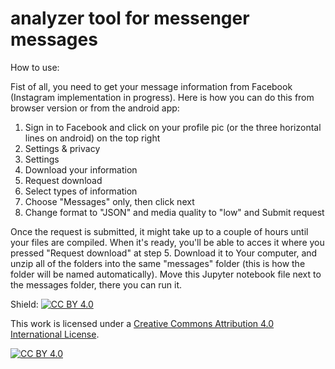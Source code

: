 # analyzer tool for messenger messages

How to use:

Fist of all, you need to get your message information from Facebook (Instagram implementation in progress).
Here is how you can do this from browser version or from the android app:
1. Sign in to Facebook and click on your profile pic (or the three horizontal lines on android) on the top right
2. Settings & privacy
3. Settings
4. Download your information
5. Request download
6. Select types of information
7. Choose "Messages" only, then click next
8. Change format to "JSON" and media quality to "low" and Submit request
   
Once the request is submitted, it might take up to a couple of hours until your files are compiled. When it's ready, you'll be able to acces it where you pressed "Request download" at step 5. Download it to Your computer, and unzip all of the folders into the same "messages" folder (this is how the folder will be named automatically).
Move this Jupyter notebook file next to the messages folder, there you can run it.


Shield: [![CC BY 4.0][cc-by-shield]][cc-by]

This work is licensed under a
[Creative Commons Attribution 4.0 International License][cc-by].

[![CC BY 4.0][cc-by-image]][cc-by]

[cc-by]: http://creativecommons.org/licenses/by/4.0/
[cc-by-image]: https://i.creativecommons.org/l/by/4.0/88x31.png
[cc-by-shield]: https://img.shields.io/badge/License-CC%20BY%204.0-lightgrey.svg
